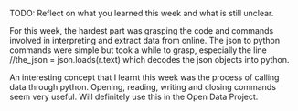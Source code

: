 TODO: Reflect on what you learned this week and what is still unclear.

For this week, the hardest part was grasping the code and commands involved in interpreting and extract data from online.
The json to python commands were simple but took a while to grasp, especially the line
//the_json = json.loads(r.text)
which decodes the json objects into python.

An interesting concept that I learnt this week was the process of calling data through python.
Opening, reading, writing and closing commands seem very useful. Will definitely use this in the Open Data Project.
